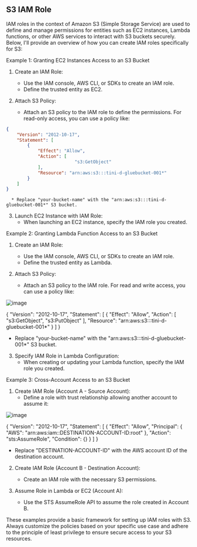 ## S3 IAM Role

IAM roles in the context of Amazon S3 (Simple Storage Service) are used to define and manage permissions for entities such as EC2 instances, Lambda functions, or other AWS services to interact with S3 buckets securely. Below, I'll provide an overview of how you can create IAM roles specifically for S3:

Example 1: Granting EC2 Instances Access to an S3 Bucket
1. Create an IAM Role:
      * Use the IAM console, AWS CLI, or SDKs to create an IAM role.
      * Define the trusted entity as EC2.

2. Attach S3 Policy:
      * Attach an S3 policy to the IAM role to define the permissions. For read-only access, you can use a policy like:

```json
{
    "Version": "2012-10-17",
    "Statement": [
        {
            "Effect": "Allow",
            "Action": [
                          "s3:GetObject"
            ],
            "Resource": "arn:aws:s3:::tini-d-gluebucket-001*"
        }
    ]
}
```
      * Replace "your-bucket-name" with the "arn:aws:s3:::tini-d-gluebucket-001*" S3 bucket.

3. Launch EC2 Instance with IAM Role:
     * When launching an EC2 instance, specify the IAM role you created.

Example 2: Granting Lambda Function Access to an S3 Bucket

1. Create an IAM Role:
   * Use the IAM console, AWS CLI, or SDKs to create an IAM role.
   * Define the trusted entity as Lambda.

2. Attach S3 Policy:

   * Attach an S3 policy to the IAM role. For read and write access, you can use a policy like:

![image](https://github.com/jaykumsi/aws-glue/assets/137452836/5cec80c3-319b-41dd-82f7-7814ec74bd96)

{
    "Version": "2012-10-17",
    "Statement": [
        {
            "Effect": "Allow",
            "Action": [
                "s3:GetObject",
                "s3:PutObject"
            ],
            "Resource": "arn:aws:s3:::tini-d-gluebucket-001*"
        }
    ]
}

   * Replace "your-bucket-name" with the "arn:aws:s3:::tini-d-gluebucket-001*" S3 bucket.

3. Specify IAM Role in Lambda Configuration:
    * When creating or updating your Lambda function, specify the IAM role you created.

Example 3: Cross-Account Access to an S3 Bucket
1. Create IAM Role (Account A - Source Account):
     * Define a role with trust relationship allowing another account to assume it:
 
  ![image](https://github.com/jaykumsi/aws-glue/assets/137452836/ea89e634-046f-48f6-8985-70f3869e913b)

{
  "Version": "2012-10-17",
  "Statement": [
    {
      "Effect": "Allow",
      "Principal": {
        "AWS": "arn:aws:iam::DESTINATION-ACCOUNT-ID:root"
      },
      "Action": "sts:AssumeRole",
      "Condition": {}
    }
  ]
}
 * Replace "DESTINATION-ACCOUNT-ID" with the AWS account ID of the destination account.

2. Create IAM Role (Account B - Destination Account):
    * Create an IAM role with the necessary S3 permissions.

3. Assume Role in Lambda or EC2 (Account A):
    * Use the STS AssumeRole API to assume the role created in Account B.
    
These examples provide a basic framework for setting up IAM roles with S3. Always customize the policies based on your specific use case and adhere to the principle of least privilege to ensure secure access to your S3 resources.






